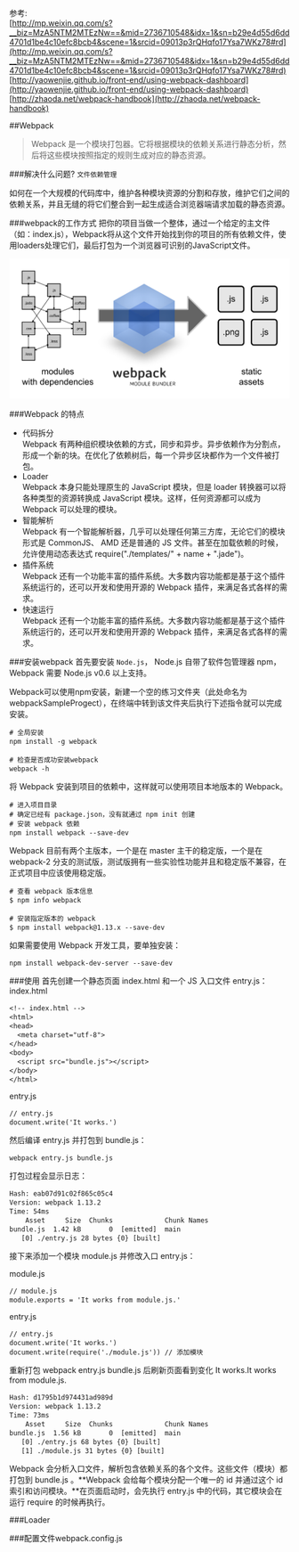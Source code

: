 参考:  
[http://mp.weixin.qq.com/s?__biz=MzA5NTM2MTEzNw==&mid=2736710548&idx=1&sn=b29e4d55d6dd4701d1be4c10efc8bcb4&scene=1&srcid=09013p3rQHqfo17Ysa7WKz78#rd](http://mp.weixin.qq.com/s?__biz=MzA5NTM2MTEzNw==&mid=2736710548&idx=1&sn=b29e4d55d6dd4701d1be4c10efc8bcb4&scene=1&srcid=09013p3rQHqfo17Ysa7WKz78#rd)  
[http://yaowenjie.github.io/front-end/using-webpack-dashboard](http://yaowenjie.github.io/front-end/using-webpack-dashboard)
[http://zhaoda.net/webpack-handbook](http://zhaoda.net/webpack-handbook)

##Webpack
>Webpack 是一个模块打包器。它将根据模块的依赖关系进行静态分析，然后将这些模块按照指定的规则生成对应的静态资源。

###解决什么问题?
`文件依赖管理`

如何在一个大规模的代码库中，维护各种模块资源的分割和存放，维护它们之间的依赖关系，并且无缝的将它们整合到一起生成适合浏览器端请求加载的静态资源。

###webpack的工作方式
把你的项目当做一个整体，通过一个给定的主文件（如：index.js），Webpack将从这个文件开始找到你的项目的所有依赖文件，使用loaders处理它们，最后打包为一个浏览器可识别的JavaScript文件。

![](../images/Webpack的工作方式.jpg)

###Webpack 的特点
- 代码拆分   
	Webpack 有两种组织模块依赖的方式，同步和异步。异步依赖作为分割点，形成一个新的块。在优化了依赖树后，每一个异步区块都作为一个文件被打包。
- Loader    
	Webpack 本身只能处理原生的 JavaScript 模块，但是 loader 转换器可以将各种类型的资源转换成 JavaScript 模块。这样，任何资源都可以成为 Webpack 可以处理的模块。
- 智能解析   
	Webpack 有一个智能解析器，几乎可以处理任何第三方库，无论它们的模块形式是 CommonJS、 AMD 还是普通的 JS 文件。甚至在加载依赖的时候，允许使用动态表达式 require("./templates/" + name + ".jade")。
- 插件系统   
	Webpack 还有一个功能丰富的插件系统。大多数内容功能都是基于这个插件系统运行的，还可以开发和使用开源的 Webpack 插件，来满足各式各样的需求。
- 快速运行   
	Webpack 还有一个功能丰富的插件系统。大多数内容功能都是基于这个插件系统运行的，还可以开发和使用开源的 Webpack 插件，来满足各式各样的需求。

###安装webpack
首先要安装 `Node.js`， Node.js 自带了软件包管理器 npm，Webpack 需要 Node.js v0.6 以上支持。

Webpack可以使用npm安装，新建一个空的练习文件夹（此处命名为webpackSampleProgect），在终端中转到该文件夹后执行下述指令就可以完成安装。

	# 全局安装 
	npm install -g webpack
	
	# 检查是否成功安装webpack
	webpack -h

将 Webpack 安装到项目的依赖中，这样就可以使用项目本地版本的 Webpack。

	# 进入项目目录
	# 确定已经有 package.json，没有就通过 npm init 创建
	# 安装 webpack 依赖
	npm install webpack --save-dev
Webpack 目前有两个主版本，一个是在 master 主干的稳定版，一个是在 webpack-2 分支的测试版，测试版拥有一些实验性功能并且和稳定版不兼容，在正式项目中应该使用稳定版。

	# 查看 webpack 版本信息
	$ npm info webpack
	
	# 安装指定版本的 webpack
	$ npm install webpack@1.13.x --save-dev
	
如果需要使用 Webpack 开发工具，要单独安装：

	npm install webpack-dev-server --save-dev

###使用
首先创建一个静态页面 index.html 和一个 JS 入口文件 entry.js：   
index.html

	<!-- index.html -->
	<html>
	<head>
	  <meta charset="utf-8">
	</head>
	<body>
	  <script src="bundle.js"></script>
	</body>
	</html>

entry.js
	
	// entry.js
	document.write('It works.')

然后编译 entry.js 并打包到 bundle.js：

	webpack entry.js bundle.js
	
打包过程会显示日志：
	
	Hash: eab07d91c02f865c05c4
	Version: webpack 1.13.2
	Time: 54ms
	    Asset     Size  Chunks             Chunk Names
	bundle.js  1.42 kB       0  [emitted]  main
	   [0] ./entry.js 28 bytes {0} [built]
	   
接下来添加一个模块 module.js 并修改入口 entry.js：

module.js

	// module.js
	module.exports = 'It works from module.js.'
   
entry.js

	// entry.js
	document.write('It works.')
	document.write(require('./module.js')) // 添加模块

重新打包 webpack entry.js bundle.js 后刷新页面看到变化 It works.It works from module.js.

	Hash: d1795b1d974431ad989d
	Version: webpack 1.13.2
	Time: 73ms
	    Asset     Size  Chunks             Chunk Names
	bundle.js  1.56 kB       0  [emitted]  main
	   [0] ./entry.js 68 bytes {0} [built]
	   [1] ./module.js 31 bytes {0} [built]
	   
Webpack 会分析入口文件，解析包含依赖关系的各个文件。这些文件（模块）都打包到 bundle.js 。**Webpack 会给每个模块分配一个唯一的 id 并通过这个 id 索引和访问模块。**在页面启动时，会先执行 entry.js 中的代码，其它模块会在运行 require 的时候再执行。

###Loader

###配置文件webpack.config.js